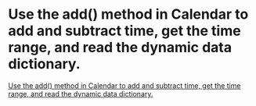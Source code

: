 # Use the add() method in Calendar to add and subtract time, get the time range, and read the dynamic data dictionary.
[Use the add() method in Calendar to add and subtract time, get the time range, and read the dynamic data dictionary.](https://aiwithcloud.com/2022/09/16/use_the_add_method_in_calendar_to_add_and_subtract_time_get_the_time_range_and_read_the_dynamic_data_dictionary/)